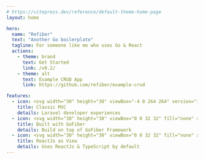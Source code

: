 ```yaml
---
# https://vitepress.dev/reference/default-theme-home-page
layout: home

hero:
  name: "Refiber"
  text: "Another Go boilerplate"
  tagline: For someone like me who uses Go & React
  actions:
    - theme: brand
      text: Get Started
      link: /v0.2/
    - theme: alt
      text: Example CRUD App
      link: https://github.com/refiber/example-crud

features:
  - icon: <svg width="30" height="30" viewBox="-4 0 264 264" version="1.1" xmlns="http://www.w3.org/2000/svg" xmlns:xlink="http://www.w3.org/1999/xlink" preserveAspectRatio="xMidYMid"><g><path d="M255.855641,59.619717 C255.950565,59.9710596 256,60.3333149 256,60.6972536 L256,117.265345 C256,118.743206 255.209409,120.108149 253.927418,120.843385 L206.448786,148.178786 L206.448786,202.359798 C206.448786,203.834322 205.665123,205.195421 204.386515,205.937838 L105.27893,262.990563 C105.05208,263.119455 104.804608,263.201946 104.557135,263.289593 C104.464333,263.320527 104.376687,263.377239 104.278729,263.403017 C103.585929,263.58546 102.857701,263.58546 102.164901,263.403017 C102.051476,263.372083 101.948363,263.310215 101.840093,263.26897 C101.613244,263.186479 101.376082,263.1143 101.159544,262.990563 L2.07258227,205.937838 C0.7913718,205.201819 0,203.837372 0,202.359798 L0,32.6555248 C0,32.2843161 0.0515567729,31.9234187 0.144358964,31.5728326 C0.175293028,31.454252 0.24747251,31.3459828 0.288717928,31.2274022 C0.366053087,31.0108638 0.438232569,30.7891697 0.55165747,30.5880982 C0.628992629,30.4540506 0.742417529,30.3457814 0.83521972,30.2220451 C0.953800298,30.0570635 1.06206952,29.8869261 1.20127281,29.7425672 C1.31985339,29.6239866 1.4745237,29.5363401 1.60857131,29.4332265 C1.75808595,29.3094903 1.89213356,29.1754427 2.06227091,29.0774848 L2.06742659,29.0774848 L51.6134853,0.551122364 C52.8901903,-0.183535768 54.4613221,-0.183535768 55.7380271,0.551122364 L105.284086,29.0774848 L105.294397,29.0774848 C105.459379,29.1805983 105.598582,29.3094903 105.748097,29.4280708 C105.882144,29.5311844 106.031659,29.6239866 106.15024,29.7374115 C106.294599,29.8869261 106.397712,30.0570635 106.521448,30.2220451 C106.609095,30.3457814 106.727676,30.4540506 106.799855,30.5880982 C106.918436,30.7943253 106.985459,31.0108638 107.06795,31.2274022 C107.109196,31.3459828 107.181375,31.454252 107.212309,31.5779883 C107.307234,31.9293308 107.355765,32.2915861 107.356668,32.6555248 L107.356668,138.651094 L148.643332,114.878266 L148.643332,60.6920979 C148.643332,60.3312005 148.694889,59.9651474 148.787691,59.619717 C148.823781,59.4959808 148.890804,59.3877116 148.93205,59.269131 C149.014541,59.0525925 149.08672,58.8308984 149.200145,58.629827 C149.27748,58.4957794 149.390905,58.3875102 149.478552,58.2637739 C149.602288,58.0987922 149.705401,57.9286549 149.84976,57.7842959 C149.968341,57.6657153 150.117856,57.5780688 150.251903,57.4749553 C150.406573,57.351219 150.540621,57.2171714 150.705603,57.1192136 L150.710758,57.1192136 L200.261973,28.5928511 C201.538395,27.8571345 203.110093,27.8571345 204.386515,28.5928511 L253.932573,57.1192136 C254.107866,57.2223271 254.241914,57.351219 254.396584,57.4697996 C254.525476,57.5729132 254.674991,57.6657153 254.793572,57.7791402 C254.93793,57.9286549 255.041044,58.0987922 255.16478,58.2637739 C255.257582,58.3875102 255.371007,58.4957794 255.443187,58.629827 C255.561767,58.8308984 255.628791,59.0525925 255.711282,59.269131 C255.757683,59.3877116 255.824707,59.4959808 255.855641,59.619717 Z M247.740605,114.878266 L247.740605,67.8378666 L230.402062,77.8192579 L206.448786,91.6106946 L206.448786,138.651094 L247.745761,114.878266 L247.740605,114.878266 Z M198.194546,199.97272 L198.194546,152.901386 L174.633101,166.357704 L107.351512,204.757188 L107.351512,252.27191 L198.194546,199.97272 Z M8.25939501,39.7961379 L8.25939501,199.97272 L99.0921175,252.266755 L99.0921175,204.762344 L51.6392637,177.906421 L51.6237967,177.89611 L51.603174,177.885798 C51.443348,177.792996 51.3093004,177.658949 51.1597857,177.545524 C51.0308938,177.44241 50.8813791,177.359919 50.7679542,177.246494 L50.7576429,177.231027 C50.6235953,177.102135 50.5307931,176.942309 50.4173682,176.79795 C50.3142546,176.658747 50.1905184,176.540167 50.1080276,176.395808 L50.1028719,176.380341 C50.0100697,176.22567 49.9533572,176.040066 49.8863334,175.864773 C49.8193096,175.710103 49.7316631,175.565744 49.6904177,175.400762 L49.6904177,175.395606 C49.6388609,175.19969 49.6285496,174.993463 49.6079269,174.792392 C49.5873041,174.637722 49.5460587,174.483051 49.5460587,174.328381 L49.5460587,174.31807 L49.5460587,63.5689658 L25.5979377,49.7723734 L8.25939501,39.8012935 L8.25939501,39.7961379 Z M53.6809119,8.89300821 L12.3994039,32.6555248 L53.6706006,56.4180414 L94.9469529,32.6503692 L53.6706006,8.89300821 L53.6809119,8.89300821 Z M75.1491521,157.19091 L99.0972731,143.404629 L99.0972731,39.7961379 L81.7587304,49.7775291 L57.8054537,63.5689658 L57.8054537,167.177457 L75.1491521,157.19091 Z M202.324244,36.934737 L161.047891,60.6972536 L202.324244,84.4597702 L243.59544,60.6920979 L202.324244,36.934737 Z M198.194546,91.6106946 L174.24127,77.8192579 L156.902727,67.8378666 L156.902727,114.878266 L180.850848,128.664547 L198.194546,138.651094 L198.194546,91.6106946 Z M103.216659,197.616575 L163.759778,163.052915 L194.023603,145.781396 L152.778185,122.034346 L105.289242,149.374903 L62.0073307,174.292291 L103.216659,197.616575 Z" fill="#FF2D20"></path></g></svg>
    title: Classic MVC
    details: Laravel developer experiences
  - icon: <svg width="30" height="30" viewBox="0 0 32 32" fill="none" xmlns="http://www.w3.org/2000/svg"><path fill-rule="evenodd" clip-rule="evenodd" d="M18.1177 14.0442C17.7408 14.1497 17.3586 14.2566 16.9162 14.3768C16.7001 14.438 16.6509 14.4519 16.4498 14.2074C16.2086 13.9194 16.0317 13.7331 15.6939 13.5636C14.6807 13.0384 13.6996 13.1909 12.7829 13.8178C11.6893 14.5632 11.1264 15.6644 11.1425 17.0367C11.1585 18.3921 12.0431 19.5103 13.3137 19.6966C14.4073 19.8491 15.324 19.4425 16.0477 18.5785C16.1924 18.3922 16.3212 18.1887 16.482 17.9516H13.378C13.0402 17.9516 12.9598 17.7314 13.0724 17.4433C13.2815 16.9181 13.6675 16.0372 13.8926 15.5967C13.9409 15.495 14.0535 15.3256 14.2947 15.3256H19.4702C19.7027 14.5496 20.0799 13.8164 20.5831 13.1226C21.7572 11.4961 23.1725 10.649 25.0863 10.2933C26.7268 9.9883 28.2707 10.1577 29.6699 11.1573C30.9405 12.0722 31.7285 13.3089 31.9376 14.9354C32.211 17.2225 31.5838 19.0862 30.0881 20.6787C29.0266 21.8138 27.7239 22.5254 26.2282 22.8473C25.9429 22.9029 25.6576 22.9293 25.3768 22.9553C25.2303 22.9689 25.085 22.9823 24.9416 22.9998C23.478 22.9659 22.1432 22.5254 21.0173 21.5089C20.2256 20.7879 19.6803 19.9019 19.4092 18.8705C19.2211 19.2707 18.9962 19.6539 18.7336 20.0185C17.5756 21.628 16.0638 22.6276 14.15 22.8987C12.5738 23.1189 11.1103 22.797 9.82366 21.7805C8.63353 20.8317 7.95805 19.578 7.78114 18.0194C7.57206 16.1727 8.08671 14.5124 9.14818 13.0554C10.2901 11.4798 11.8019 10.4802 13.6514 10.1244C15.1632 9.8364 16.6106 10.0228 17.9134 10.9546C18.7657 11.5475 19.3769 12.3608 19.779 13.3434C19.8755 13.4959 19.8111 13.5806 19.6181 13.6314C19.0545 13.7822 18.5903 13.9121 18.1177 14.0442ZM28.7581 15.974C28.7613 16.0309 28.7646 16.0909 28.7693 16.1552C28.6889 17.6122 27.9973 18.6965 26.7268 19.3911C25.8744 19.8485 24.9898 19.8994 24.1053 19.4928C22.9473 18.9506 22.3361 17.6122 22.6256 16.2907C22.9795 14.6982 23.9444 13.6986 25.4401 13.3428C26.968 12.9701 28.4316 13.9188 28.7211 15.5961C28.7438 15.7161 28.7505 15.836 28.7581 15.974Z" fill="#00ACD7"/><path d="M2.44461 13.8517C2.41244 13.9025 2.42852 13.9364 2.49285 13.9364L7.2826 13.9534C7.33085 13.9534 7.41126 13.9025 7.44343 13.8517L7.71684 13.4112C7.749 13.3604 7.73292 13.3096 7.66859 13.3096H2.95926C2.89493 13.3096 2.81451 13.3435 2.78235 13.3943L2.44461 13.8517Z" fill="#00ACD7"/><path d="M0.0160829 15.4103C-0.0160829 15.4611 7.45058e-09 15.495 0.0643316 15.495L6.63928 15.4781C6.70361 15.4781 6.76794 15.4442 6.78402 15.3764L6.91269 14.9698C6.92877 14.919 6.8966 14.8682 6.83227 14.8682H0.530735C0.466404 14.8682 0.385989 14.902 0.353823 14.9529L0.0160829 15.4103Z" fill="#00ACD7"/><path d="M3.90813 16.9521C3.87596 17.0029 3.89204 17.0537 3.95638 17.0537L6.43019 17.0707C6.47843 17.0707 6.54277 17.0199 6.54277 16.9521L6.57493 16.5455C6.57493 16.4777 6.54277 16.4269 6.47843 16.4269H4.29412C4.22978 16.4269 4.16545 16.4777 4.13329 16.5285L3.90813 16.9521Z" fill="#00ACD7"/></svg>
    title: Built with GoFiber
    details: Build on top of GoFiber Framework
  - icon: <svg width="30" height="30" viewBox="0 0 32 32" fill="none" xmlns="http://www.w3.org/2000/svg"><path d="M18.6789 15.9759C18.6789 14.5415 17.4796 13.3785 16 13.3785C14.5206 13.3785 13.3211 14.5415 13.3211 15.9759C13.3211 17.4105 14.5206 18.5734 16 18.5734C17.4796 18.5734 18.6789 17.4105 18.6789 15.9759Z" fill="#53C1DE"/><path fill-rule="evenodd" clip-rule="evenodd" d="M24.7004 11.1537C25.2661 8.92478 25.9772 4.79148 23.4704 3.39016C20.9753 1.99495 17.7284 4.66843 16.0139 6.27318C14.3044 4.68442 10.9663 2.02237 8.46163 3.42814C5.96751 4.82803 6.73664 8.8928 7.3149 11.1357C4.98831 11.7764 1 13.1564 1 15.9759C1 18.7874 4.98416 20.2888 7.29698 20.9289C6.71658 23.1842 5.98596 27.1909 8.48327 28.5877C10.9973 29.9932 14.325 27.3945 16.0554 25.7722C17.7809 27.3864 20.9966 30.0021 23.4922 28.6014C25.9956 27.1963 25.3436 23.1184 24.7653 20.8625C27.0073 20.221 31 18.7523 31 15.9759C31 13.1835 26.9903 11.7923 24.7004 11.1537ZM24.4162 19.667C24.0365 18.5016 23.524 17.2623 22.8971 15.9821C23.4955 14.7321 23.9881 13.5088 24.3572 12.3509C26.0359 12.8228 29.7185 13.9013 29.7185 15.9759C29.7185 18.07 26.1846 19.1587 24.4162 19.667ZM22.85 27.526C20.988 28.571 18.2221 26.0696 16.9478 24.8809C17.7932 23.9844 18.638 22.9422 19.4625 21.7849C20.9129 21.6602 22.283 21.4562 23.5256 21.1777C23.9326 22.7734 24.7202 26.4763 22.85 27.526ZM9.12362 27.5111C7.26143 26.47 8.11258 22.8946 8.53957 21.2333C9.76834 21.4969 11.1286 21.6865 12.5824 21.8008C13.4123 22.9332 14.2816 23.9741 15.1576 24.8857C14.0753 25.9008 10.9945 28.557 9.12362 27.5111ZM2.28149 15.9759C2.28149 13.874 5.94207 12.8033 7.65904 12.3326C8.03451 13.5165 8.52695 14.7544 9.12123 16.0062C8.51925 17.2766 8.01977 18.5341 7.64085 19.732C6.00369 19.2776 2.28149 18.0791 2.28149 15.9759ZM9.1037 4.50354C10.9735 3.45416 13.8747 6.00983 15.1159 7.16013C14.2444 8.06754 13.3831 9.1006 12.5603 10.2265C11.1494 10.3533 9.79875 10.5569 8.55709 10.8297C8.09125 9.02071 7.23592 5.55179 9.1037 4.50354ZM20.3793 11.5771C21.3365 11.6942 22.2536 11.85 23.1147 12.0406C22.8562 12.844 22.534 13.6841 22.1545 14.5453C21.6044 13.5333 21.0139 12.5416 20.3793 11.5771ZM16.0143 8.0481C16.6054 8.66897 17.1974 9.3623 17.7798 10.1145C16.5985 10.0603 15.4153 10.0601 14.234 10.1137C14.8169 9.36848 15.414 8.67618 16.0143 8.0481ZM9.8565 14.5444C9.48329 13.6862 9.16398 12.8424 8.90322 12.0275C9.75918 11.8418 10.672 11.69 11.623 11.5748C10.9866 12.5372 10.3971 13.5285 9.8565 14.5444ZM11.6503 20.4657C10.6679 20.3594 9.74126 20.2153 8.88556 20.0347C9.15044 19.2055 9.47678 18.3435 9.85796 17.4668C10.406 18.4933 11.0045 19.4942 11.6503 20.4657ZM16.0498 23.9915C15.4424 23.356 14.8365 22.6531 14.2448 21.8971C15.4328 21.9423 16.6231 21.9424 17.811 21.891C17.2268 22.6608 16.6369 23.3647 16.0498 23.9915ZM22.1667 17.4222C22.5677 18.3084 22.9057 19.1657 23.1742 19.9809C22.3043 20.1734 21.3652 20.3284 20.3757 20.4435C21.015 19.4607 21.6149 18.4536 22.1667 17.4222ZM18.7473 20.5941C16.9301 20.72 15.1016 20.7186 13.2838 20.6044C12.2509 19.1415 11.3314 17.603 10.5377 16.0058C11.3276 14.4119 12.2404 12.8764 13.2684 11.4158C15.0875 11.2825 16.9178 11.2821 18.7369 11.4166C19.7561 12.8771 20.6675 14.4086 21.4757 15.9881C20.6771 17.5812 19.7595 19.1198 18.7473 20.5941ZM22.8303 4.4666C24.7006 5.51254 23.8681 9.22726 23.4595 10.8426C22.2149 10.5641 20.8633 10.3569 19.4483 10.2281C18.6239 9.09004 17.7698 8.05518 16.9124 7.15949C18.1695 5.98441 20.9781 3.43089 22.8303 4.4666Z" fill="#53C1DE"/></svg>
    title: ReactJs as View
    details: Uses ReactJs & TypeScript by default
---
```

